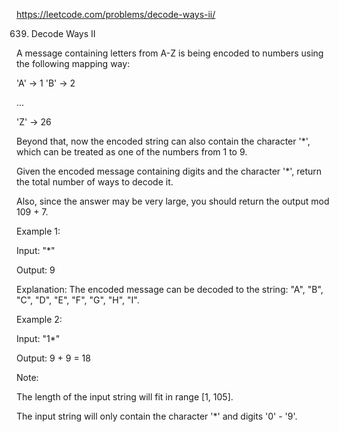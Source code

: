 https://leetcode.com/problems/decode-ways-ii/

639. Decode Ways II


A message containing letters from A-Z is being encoded to numbers using the following mapping way:

'A' -> 1
'B' -> 2

...

'Z' -> 26

Beyond that, now the encoded string can also contain the character '*', which can be treated as one of the numbers from 1 to 9.

Given the encoded message containing digits and the character '*', return the total number of ways to decode it.

Also, since the answer may be very large, you should return the output mod 109 + 7.

Example 1:

Input: "*"

Output: 9

Explanation: The encoded message can be decoded to the string: "A", "B", "C", "D", "E", "F", "G", "H", "I".

Example 2:

Input: "1*"

Output: 9 + 9 = 18

Note:

The length of the input string will fit in range [1, 105].

The input string will only contain the character '*' and digits '0' - '9'.
